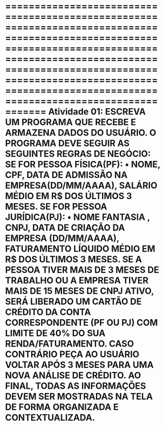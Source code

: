===========================================================================================================================================================================================================================================================================
Atividade 01:
ESCREVA UM PROGRAMA QUE RECEBE E ARMAZENA DADOS DO USUÁRIO. O PROGRAMA DEVE
SEGUIR AS SEGUINTES REGRAS DE NEGÓCIO:
SE FOR PESSOA FÍSICA(PF):
• NOME, CPF, DATA DE ADMISSÃO NA EMPRESA(DD/MM/AAAA), SALÁRIO MÉDIO EM R$ DOS
ÚLTIMOS 3 MESES.
SE FOR PESSOA JURÍDICA(PJ):
• NOME FANTASIA , CNPJ, DATA DE CRIAÇÃO DA EMPRESA (DD/MM/AAAA), FATURAMENTO LÍQUIDO
MÉDIO EM R$ DOS ÚLTIMOS 3 MESES.
SE A PESSOA TIVER MAIS DE 3 MESES DE TRABALHO OU A EMPRESA TIVER MAIS DE 15 MESES DE CNPJ
ATIVO, SERÁ LIBERADO UM CARTÃO DE CRÉDITO DA CONTA CORRESPONDENTE (PF OU PJ) COM
LIMITE DE 40% DO SUA RENDA/FATURAMENTO. CASO CONTRÁRIO PEÇA AO USUÁRIO VOLTAR APÓS 3
MESES PARA UMA NOVA ANÁLISE DE CRÉDITO.
AO FINAL, TODAS AS INFORMAÇÕES DEVEM SER MOSTRADAS NA TELA DE FORMA ORGANIZADA E
CONTEXTUALIZADA.
===========================================================================================================================================================================================================================================================================
